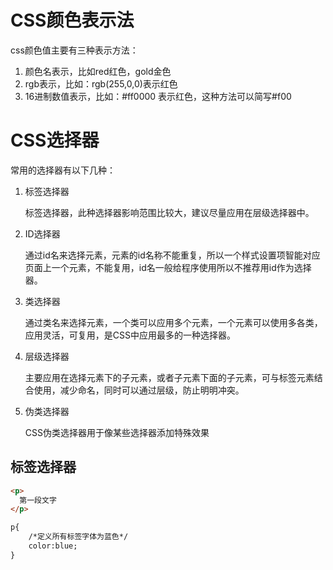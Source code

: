 # CSS颜色表示法

css颜色值主要有三种表示方法：

1. 颜色名表示，比如red红色，gold金色
2. rgb表示，比如：rgb(255,0,0)表示红色
3. 16进制数值表示，比如：#ff0000 表示红色，这种方法可以简写#f00

# CSS选择器

常用的选择器有以下几种：

1. 标签选择器

   标签选择器，此种选择器影响范围比较大，建议尽量应用在层级选择器中。

2. ID选择器

   通过id名来选择元素，元素的id名称不能重复，所以一个样式设置项智能对应页面上一个元素，不能复用，id名一般给程序使用所以不推荐用id作为选择器。
   
3. 类选择器

   通过类名来选择元素，一个类可以应用多个元素，一个元素可以使用多各类，应用灵活，可复用，是CSS中应用最多的一种选择器。

4. 层级选择器

   主要应用在选择元素下的子元素，或者子元素下面的子元素，可与标签元素结合使用，减少命名，同时可以通过层级，防止明明冲突。

5. 伪类选择器

   CSS伪类选择器用于像某些选择器添加特殊效果





## 标签选择器

```html
<p>
  第一段文字
</p>
```

```html
p{
	/*定义所有标签字体为蓝色*/
	color:blue;
}
```


